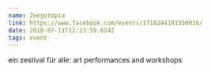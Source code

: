 ```yaml
---
name: Zeegotopia
link: https://www.facebook.com/events/1718244181556016/
date: 2018-07-11T12:23:59.624Z
tags: event
---
```

ein zestival für alle: art performances and workshops
